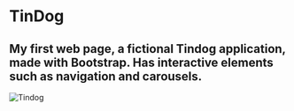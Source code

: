 # TinDog

## My first web page, a fictional Tindog application, made with Bootstrap. Has interactive elements such as navigation and carousels. 
![Tindog](https://github.com/diorithaliti/Web-Development-Bootcamp/assets/74361197/58bb1b28-70ae-4b6d-9609-1f2bc127f1cd)
